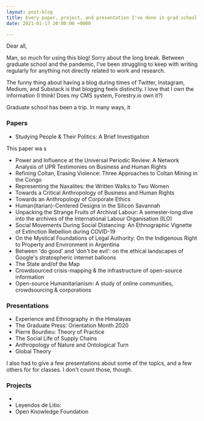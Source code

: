 ```yaml
---
layout: post-blog
title: Every paper, project, and presentation I've done in grad school
date: 2021-01-17 20:00:00 +0000

---
```

Dear all,

Man, so much for using this blog! Sorry about the long break. Between graduate school and the pandemic, I've been struggling to keep with writing regularly for anything not directly related to work and research.

The funny thing about having a blog during times of Twitter, Instagram, Medium, and Substack is that blogging feels distinctly. I love that I own the information (I think! Does my CMS system, Forestry.io own it?)

Graduate school has been a trip. In many ways, it

### Papers

* Studying People & Their Politics: A Brief Investigation

This paper wa s

* Power and Influence at the Universal Periodic Review: A Network Analysis of UPR Testimonies on Business and Human Rights
* Refining Coltan, Erasing Violence: Three Approaches to Coltan Mining in the Congo
* Representing the Naxalites: the Written Walks to Two Women
* Towards a Critical Anthropology of Business and Human Rights
* Towards an Anthropology of Corporate  Ethics
* Human(itarian)-Centered Designs in the Silicon Savannah
* Unpacking the Strange Fruits of Archival Labour: A semester-long dive into the archives of the International Labour Organisation (ILO)
* Social Movements During Social Distancing: An Ethnographic Vignette of Extinction Rebellion during COVID-19
* On the Mystical Foundations of Legal Authority: On the Indigenous Right to Property and Environment in Argentina
* Between 'do good' and 'don't be evil': on the ethical landscapes of Google's stratospheric internet balloons
* The State and/of the Map
* Crowdsourced crisis-mapping & the infrastructure of open-source information
* Open-source Humanitarianism: A study of online communities, crowdsourcing & corporations

### Presentations

* Experience and Ethnography in the Himalayas
* The Graduate Press: Orientation Month 2020
* Pierre Bourdieu: Theory of Practice
* The Social Life of Supply Chains
* Anthropology of Nature and Ontological Turn
* Global Theory

I also had to give a few presentations about some of the topics, and a few others for for classes. I don't count those, though.

### Projects

* 
* Leyendos de Litio:
* Open Knowledge Foundation